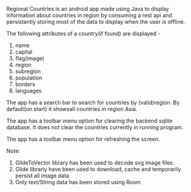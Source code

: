 Regional Countries is an android app made using Java to display information about countries in region by consuming a rest api and persistantly storing most of the data to display when the user is offline.

The following attributes of a country(if found) are displayed - 
1. name
2. capital
3. flag(image)
4. region
5. subregion
6. population
7. borders
8. languages

The app has a search bar to search for countries by (valid)region. By default(on start) it showsall countries in region Asia.

The app has a toolbar menu option for clearing the backend sqlite database. It does not clear the countries currently in running program.

The app has a toolbar menu option for refreshing the screen.

Note:
1. GlideToVector library has been used to decode svg image files.
2. Glide librariy have been used to download, cache and temporarily persist all image data
3. Only text/String data has been stored using Room
